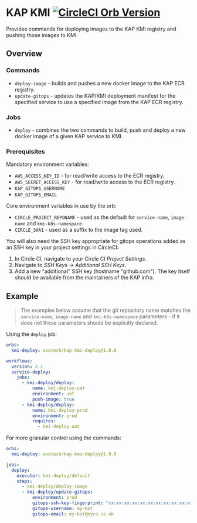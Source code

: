 KAP KMI [![CircleCI Orb Version](https://img.shields.io/badge/endpoint.svg?url=https://badges.circleci.io/orb/ovotech/kap-kmi-deploy)](https://circleci.com/orbs/registry/orb/ovotech/kap-kmi-deploy)
=====================

Provides commands for deploying images to the KAP KMI registry and pushing those images to KMI.

Overview
--------

### Commands

* `deploy-image` - builds and pushes a new docker image to the KAP ECR registry.
* `update-gitops` - updates the KAP/KMI deployment manifest for the specified service to use a specified image from the KAP ECR registry.

### Jobs

* `deploy` - combines the two commands to build, push and deploy a new docker image of a given KAP service to KMI.

### Prerequisites

Mandatory environment variables:

* `AWS_ACCESS_KEY_ID` - for read/write access to the ECR registry.
* `AWS_SECRET_ACCESS_KEY` - for read/write access to the ECR registry.
* `KAP_GITOPS_USERNAME`
* `KAP_GITOPS_EMAIL`

Core environment variables in use by the orb:

* `CIRCLE_PROJECT_REPONAME` - used as the default for `service-name`, `image-name` and `kmi-k8s-namespace`
* `CIRCLE_SHA1` - used as a suffix to the image tag used.

You will also need the SSH key appropriate for gitops operations added as an SSH key in your project settings in CircleCI:

1. In Circle CI, navigate to your Circle CI _Project Settings_.
2. Navigate to _SSH Keys_ -> _Additional SSH Keys_.
3. Add a new "additional" SSH key (hostname "github.com"). The key itself should be available from the maintainers of the KAP infra.

Example
-------

> The examples below assume that the git repository name matches the `service-name`, `image-name` and `kmi-k8s-namespace`
> parameters - if it does not these parameters should be explicitly declared.

Using the `deploy` job:

```yaml
orbs:
  kmi-deploy: ovotech/kap-kmi-deploy@1.0.0

workflows:
  version: 2.1
  service-deploy:
    jobs:
      - kmi-deploy/deploy:
          name: kmi-deploy-uat
          environment: uat
          push-image: true
      - kmi-deploy/deploy:
          name: kmi-deploy-prod
          environment: prod
          requires:
            - kmi-deploy-uat
```

For more granular control using the commands:

```yaml
orbs:
  kmi-deploy: ovotech/kap-kmi-deploy@1.0.0

jobs:
  deploy:
    executor: kmi-deploy/default
    steps:
      - kmi-deploy/deploy-image
      - kmi-deploy/update-gitops:
          environment: prod
          gitops-ssh-key-fingerprint: "xx:xx:xx:xx:xx:xx:xx:xx:xx:xx:xx:xx:xx:xx:xx:xx"
          gitops-username: my-bot
          gitops-email: my-bot@myco.co.uk
```
